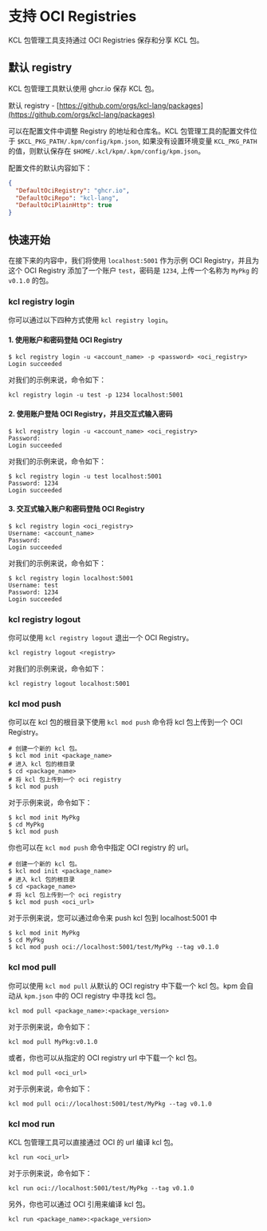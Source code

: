 # 支持 OCI Registries

KCL 包管理工具支持通过 OCI Registries 保存和分享 KCL 包。

## 默认 registry

KCL 包管理工具默认使用 ghcr.io 保存 KCL 包。

默认 registry - [https://github.com/orgs/kcl-lang/packages](https://github.com/orgs/kcl-lang/packages)

可以在配置文件中调整 Registry 的地址和仓库名。KCL 包管理工具的配置文件位于 `$KCL_PKG_PATH/.kpm/config/kpm.json`, 如果没有设置环境变量 `KCL_PKG_PATH` 的值，则默认保存在 `$HOME/.kcl/kpm/.kpm/config/kpm.json`。

配置文件的默认内容如下：

```json
{
  "DefaultOciRegistry": "ghcr.io",
  "DefaultOciRepo": "kcl-lang",
  "DefaultOciPlainHttp": true
}
```

## 快速开始

在接下来的内容中，我们将使用 `localhost:5001` 作为示例 OCI Registry，并且为这个 OCI Registry 添加了一个账户 `test`，密码是 `1234`, 上传一个名称为 `MyPkg` 的 `v0.1.0` 的包。

### kcl registry login

你可以通过以下四种方式使用 `kcl registry login`。

#### 1. 使用账户和密码登陆 OCI Registry

```shell
$ kcl registry login -u <account_name> -p <password> <oci_registry>
Login succeeded
```

对我们的示例来说，命令如下：

```shell
kcl registry login -u test -p 1234 localhost:5001
```

#### 2. 使用账户登陆 OCI Registry，并且交互式输入密码

```shell
$ kcl registry login -u <account_name> <oci_registry>
Password:
Login succeeded
```

对我们的示例来说，命令如下：

```shell
$ kcl registry login -u test localhost:5001
Password: 1234
Login succeeded
```

#### 3. 交互式输入账户和密码登陆 OCI Registry

```shell
$ kcl registry login <oci_registry>
Username: <account_name>
Password:
Login succeeded
```

对我们的示例来说，命令如下：

```shell
$ kcl registry login localhost:5001
Username: test
Password: 1234
Login succeeded
```

### kcl registry logout

你可以使用 `kcl registry logout` 退出一个 OCI Registry。

```shell
kcl registry logout <registry>
```

对我们的示例来说，命令如下：

```shell
kcl registry logout localhost:5001
```

### kcl mod push

你可以在 kcl 包的根目录下使用 `kcl mod push` 命令将 kcl 包上传到一个 OCI Registry。

```shell
# 创建一个新的 kcl 包。
$ kcl mod init <package_name>
# 进入 kcl 包的根目录
$ cd <package_name>
# 将 kcl 包上传到一个 oci registry
$ kcl mod push
```

对于示例来说，命令如下：

```shell
$ kcl mod init MyPkg
$ cd MyPkg
$ kcl mod push
```

你也可以在 `kcl mod push` 命令中指定 OCI registry 的 url。

```shell
# 创建一个新的 kcl 包。
$ kcl mod init <package_name>
# 进入 kcl 包的根目录
$ cd <package_name>
# 将 kcl 包上传到一个 oci registry
$ kcl mod push <oci_url>
```

对于示例来说，您可以通过命令来 push kcl 包到 localhost:5001 中

```shell
$ kcl mod init MyPkg
$ cd MyPkg
$ kcl mod push oci://localhost:5001/test/MyPkg --tag v0.1.0
```

### kcl mod pull

你可以使用 `kcl mod pull` 从默认的 OCI registry 中下载一个 kcl 包。kpm 会自动从 `kpm.json` 中的 OCI registry 中寻找 kcl 包。

```shell
kcl mod pull <package_name>:<package_version>
```

对于示例来说，命令如下：

```shell
kcl mod pull MyPkg:v0.1.0
```

或者，你也可以从指定的 OCI registry url 中下载一个 kcl 包。

```shell
kcl mod pull <oci_url>
```

对于示例来说，命令如下：

```shell
kcl mod pull oci://localhost:5001/test/MyPkg --tag v0.1.0
```

### kcl mod run

KCL 包管理工具可以直接通过 OCI 的 url 编译 kcl 包。

```shell
kcl run <oci_url>
```

对于示例来说，命令如下：

```shell
kcl run oci://localhost:5001/test/MyPkg --tag v0.1.0
```

另外，你也可以通过 OCI 引用来编译 kcl 包。

```shell
kcl run <package_name>:<package_version>
```
